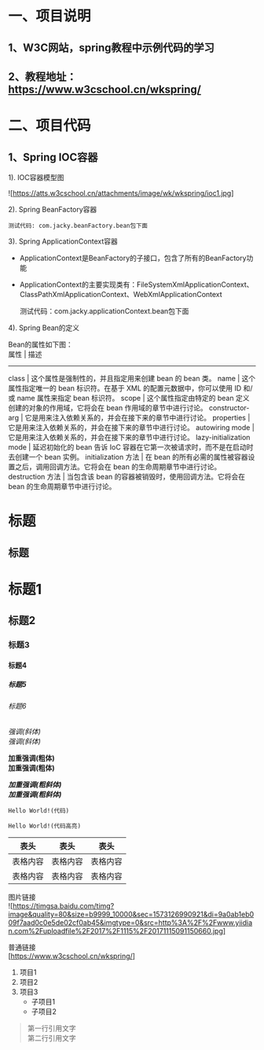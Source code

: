 一、项目说明
============

1、W3C网站，spring教程中示例代码的学习  
--------------------------------------
2、教程地址：https://www.w3cschool.cn/wkspring/  
------------------------------------------------

二、项目代码
==========
## 1、Spring IOC容器  
1). IOC容器模型图
	
![https://atts.w3cschool.cn/attachments/image/wk/wkspring/ioc1.jpg]

2). Spring BeanFactory容器  

	测试代码: com.jacky.beanFactory.bean包下面  

3). Spring ApplicationContext容器
	
* ApplicationContext是BeanFactory的子接口，包含了所有的BeanFactory功能
* ApplicationContext的主要实现类有：FileSystemXmlApplicationContext、ClassPathXmlApplicationContext、WebXmlApplicationContext

	测试代码：com.jacky.applicationContext.bean包下面

4). Spring Bean的定义

Bean的属性如下图：  
属性						|			描述
----							----
class					|	这个属性是强制性的，并且指定用来创建 bean 的 bean 类。
name						|	这个属性指定唯一的 bean 标识符。在基于 XML 的配置元数据中，你可以使用 ID 和/或 name 属性来指定 bean 标识符。
scope					|	这个属性指定由特定的 bean 定义创建的对象的作用域，它将会在 bean 作用域的章节中进行讨论。
constructor-arg			|	它是用来注入依赖关系的，并会在接下来的章节中进行讨论。
properties				|	它是用来注入依赖关系的，并会在接下来的章节中进行讨论。
autowiring mode			|	它是用来注入依赖关系的，并会在接下来的章节中进行讨论。
lazy-initialization mode	|	延迟初始化的 bean 告诉 IoC 容器在它第一次被请求时，而不是在启动时去创建一个 bean 实例。
initialization 方法		|	在 bean 的所有必需的属性被容器设置之后，调用回调方法。它将会在 bean 的生命周期章节中进行讨论。
destruction 方法			|	当包含该 bean 的容器被销毁时，使用回调方法。它将会在 bean 的生命周期章节中进行讨论。

标题
====
标题
----

# 标题1
## 标题2
### 标题3
#### 标题4
##### 标题5
###### 标题6

*强调(斜体)*  
_强调(斜体)_  

**加重强调(粗体)**  
__加重强调(粗体)__  

***加重强调(粗斜体)***  
___加重强调(粗斜体)___  

`Hello World!(代码)`  
```
Hello World!(代码高亮)
```  

表头        |   表头        |   表头
----        |   ----        |   ----
表格内容    |   表格内容    |   表格内容
表格内容    |   表格内容    |   表格内容


图片链接  
![https://timgsa.baidu.com/timg?image&quality=80&size=b9999_10000&sec=1573126990921&di=9a0ab1eb009f7aad0c0e5de02cf0ab45&imgtype=0&src=http%3A%2F%2Fwww.yiidian.com%2Fuploadfile%2F2017%2F1115%2F20171115091150660.jpg]

普通链接  
[https://www.w3cschool.cn/wkspring/]

1. 项目1
2. 项目2
3. 项目3
    * 子项目1
    * 子项目2


> 第一行引用文字  
> 第二行引用文字  
